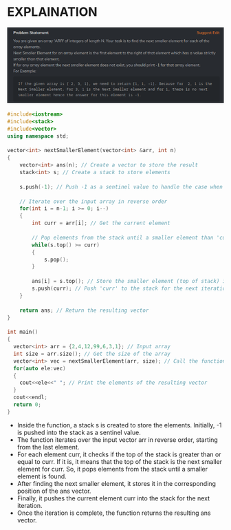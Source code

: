 # EXPLAINATION

![quesiton](./Screenshot%20from%202023-05-11%2018-04-48.png)

```cpp
#include<iostream>
#include<stack>
#include<vector>
using namespace std;

vector<int> nextSmallerElement(vector<int> &arr, int n)
{
    vector<int> ans(n); // Create a vector to store the result
    stack<int> s; // Create a stack to store elements

    s.push(-1); // Push -1 as a sentinel value to handle the case when there is no smaller element

    // Iterate over the input array in reverse order
    for(int i = n-1; i >= 0; i--)
    {
        int curr = arr[i]; // Get the current element

        // Pop elements from the stack until a smaller element than 'curr' is found
        while(s.top() >= curr)
        {
            s.pop();
        }

        ans[i] = s.top(); // Store the smaller element (top of stack) in the result vector
        s.push(curr); // Push 'curr' to the stack for the next iteration
    }

    return ans; // Return the resulting vector
}

int main()
{
  vector<int> arr = {2,4,12,99,6,3,1}; // Input array
  int size = arr.size(); // Get the size of the array
  vector<int> vec = nextSmallerElement(arr, size); // Call the function to get the next smaller elements
  for(auto ele:vec)
  {
    cout<<ele<<" "; // Print the elements of the resulting vector
  }
  cout<<endl;
  return 0;
}

```

* Inside the function, a stack s is created to store the elements. Initially, -1 is pushed into the stack as a sentinel value.
* The function iterates over the input vector arr in reverse order, starting from the last element.
* For each element curr, it checks if the top of the stack is greater than or equal to curr. If it is, it means that the top of the stack is the next smaller element for curr. So, it pops elements from the stack until a smaller element is found.
* After finding the next smaller element, it stores it in the corresponding position of the ans vector.
* Finally, it pushes the current element curr into the stack for the next iteration.
* Once the iteration is complete, the function returns the resulting ans vector.

